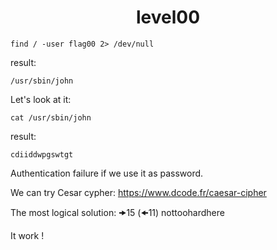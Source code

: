 <h1 align="center"> level00 </h1>

```shell
find / -user flag00 2> /dev/null
```
result:
```
/usr/sbin/john
```

Let's look at it:
```
cat /usr/sbin/john
```
result:
```
cdiiddwpgswtgt
```

Authentication failure if we use it as password.


We can try Cesar cypher:
https://www.dcode.fr/caesar-cipher


The most logical solution:
🠞15 (🠜11)	nottoohardhere


It work !
